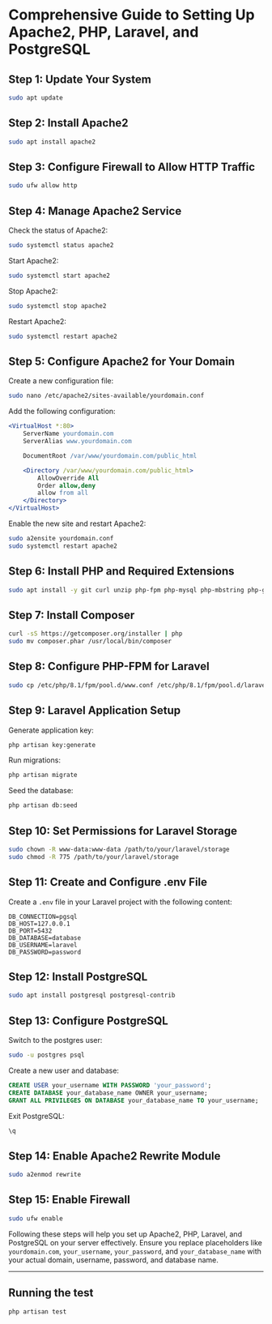 # Comprehensive Guide to Setting Up Apache2, PHP, Laravel, and PostgreSQL

## Step 1: Update Your System
```sh
sudo apt update
```

## Step 2: Install Apache2
```sh
sudo apt install apache2
```

## Step 3: Configure Firewall to Allow HTTP Traffic
```sh
sudo ufw allow http
```

## Step 4: Manage Apache2 Service
Check the status of Apache2:
```sh
sudo systemctl status apache2
```
Start Apache2:
```sh
sudo systemctl start apache2
```
Stop Apache2:
```sh
sudo systemctl stop apache2
```
Restart Apache2:
```sh
sudo systemctl restart apache2
```

## Step 5: Configure Apache2 for Your Domain
Create a new configuration file:
```sh
sudo nano /etc/apache2/sites-available/yourdomain.conf
```

Add the following configuration:
```apache
<VirtualHost *:80>
    ServerName yourdomain.com
    ServerAlias www.yourdomain.com

    DocumentRoot /var/www/yourdomain.com/public_html

    <Directory /var/www/yourdomain.com/public_html>
        AllowOverride All
        Order allow,deny
        allow from all
    </Directory>
</VirtualHost>
```

Enable the new site and restart Apache2:
```sh
sudo a2ensite yourdomain.conf
sudo systemctl restart apache2
```

## Step 6: Install PHP and Required Extensions
```sh
sudo apt install -y git curl unzip php-fpm php-mysql php-mbstring php-gd php-json php-curl php-zip php-bcmath php-xml php-intl
```

## Step 7: Install Composer
```sh
curl -sS https://getcomposer.org/installer | php
sudo mv composer.phar /usr/local/bin/composer
```

## Step 8: Configure PHP-FPM for Laravel
```sh
sudo cp /etc/php/8.1/fpm/pool.d/www.conf /etc/php/8.1/fpm/pool.d/laravel.conf
```

## Step 9: Laravel Application Setup
Generate application key:
```sh
php artisan key:generate
```
Run migrations:
```sh
php artisan migrate
```
Seed the database:
```sh
php artisan db:seed
```

## Step 10: Set Permissions for Laravel Storage
```sh
sudo chown -R www-data:www-data /path/to/your/laravel/storage
sudo chmod -R 775 /path/to/your/laravel/storage
```

## Step 11: Create and Configure .env File
Create a `.env` file in your Laravel project with the following content:
```env
DB_CONNECTION=pgsql
DB_HOST=127.0.0.1
DB_PORT=5432
DB_DATABASE=database
DB_USERNAME=laravel
DB_PASSWORD=password
```

## Step 12: Install PostgreSQL
```sh
sudo apt install postgresql postgresql-contrib
```

## Step 13: Configure PostgreSQL
Switch to the postgres user:
```sh
sudo -u postgres psql
```

Create a new user and database:
```sql
CREATE USER your_username WITH PASSWORD 'your_password';
CREATE DATABASE your_database_name OWNER your_username;
GRANT ALL PRIVILEGES ON DATABASE your_database_name TO your_username;
```
Exit PostgreSQL:
```sql
\q
```

## Step 14: Enable Apache2 Rewrite Module
```sh
sudo a2enmod rewrite
```

## Step 15: Enable Firewall
```sh
sudo ufw enable
```

Following these steps will help you set up Apache2, PHP, Laravel, and PostgreSQL on your server effectively. Ensure you replace placeholders like `yourdomain.com`, `your_username`, `your_password`, and `your_database_name` with your actual domain, username, password, and database name.

---

## Running the test

```
php artisan test
```